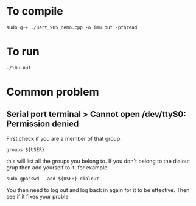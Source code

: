 # To compile
```
sudo g++ ./uart_905_demo.cpp -o imu.out -pthread 
```

# To run
```
./imu.out
```

# Common problem
## Serial port terminal > Cannot open /dev/ttyS0: Permission denied
First check if you are a member of that group:
```
groups ${USER}
```
this will list all the groups you belong to. If you don't belong to the dialout grup then add yourself to it, for example:
```
sudo gpasswd --add ${USER} dialout
```
You then need to log out and log back in again for it to be effective. Then see if it fixes your proble
